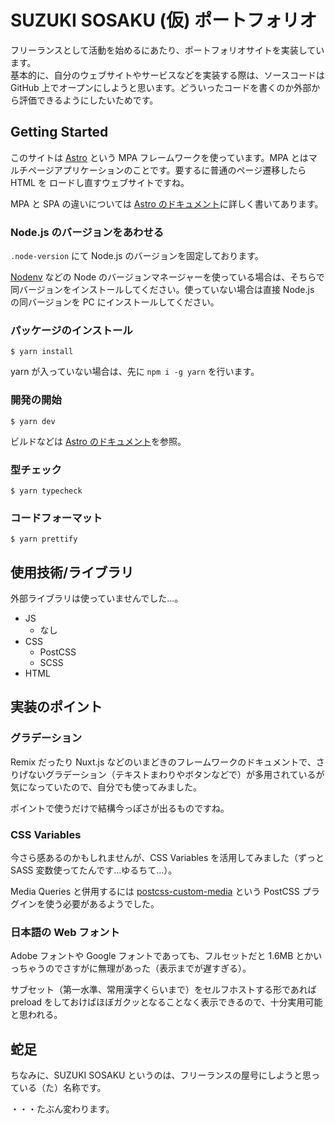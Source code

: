 # SUZUKI SOSAKU (仮) ポートフォリオ

フリーランスとして活動を始めるにあたり、ポートフォリオサイトを実装しています。  
基本的に、自分のウェブサイトやサービスなどを実装する際は、ソースコードは GitHub 上でオープンにしようと思います。どういったコードを書くのか外部から評価できるようにしたいためです。

## Getting Started

このサイトは [Astro](https://astro.build) という MPA フレームワークを使っています。MPA とはマルチページアプリケーションのことです。要するに普通のページ遷移したら HTML を
ロードし直すウェブサイトですね。

MPA と SPA の違いについては [Astro のドキュメント](https://docs.astro.build/ja/concepts/mpa-vs-spa/)に詳しく書いてあります。

### Node.js のバージョンをあわせる

`.node-version` にて Node.js のバージョンを固定しております。

[Nodenv](https://github.com/nodenv/nodenv) などの Node のバージョンマネージャーを使っている場合は、そちらで同バージョンをインストールしてください。使っていない場合は直接 Node.js の同バージョンを PC にインストールしてください。

### パッケージのインストール

```
$ yarn install
```

yarn が入っていない場合は、先に `npm i -g yarn` を行います。

### 開発の開始

```
$ yarn dev
```

ビルドなどは [Astro のドキュメント](https://docs.astro.build/en/getting-started/)を参照。

### 型チェック

```
$ yarn typecheck
```

### コードフォーマット

```
$ yarn prettify
```

## 使用技術/ライブラリ

外部ライブラリは使っていませんでした…。

- JS
  - なし
- CSS
  - PostCSS
  - SCSS
- HTML

## 実装のポイント

### グラデーション

Remix だったり Nuxt.js などのいまどきのフレームワークのドキュメントで、さりげないグラデーション（テキストまわりやボタンなどで）が多用されているが気になっていたので、自分でも使ってみました。

ポイントで使うだけで結構今っぽさが出るものですね。

### CSS Variables

今さら感あるのかもしれませんが、CSS Variables を活用してみました（ずっと SASS 変数使ってたんです…ゆるちて…）。

Media Queries と併用するには [postcss-custom-media](https://github.com/csstools/postcss-custom-media) という PostCSS プラグインを使う必要があるようでした。

### 日本語の Web フォント

Adobe フォントや Google フォントであっても、フルセットだと 1.6MB とかいっちゃうのでさすがに無理があった（表示までが遅すぎる）。

サブセット（第一水準、常用漢字くらいまで）をセルフホストする形であれば preload をしておけばほぼガクッとなることなく表示できるので、十分実用可能と思われる。

## 蛇足

ちなみに、SUZUKI SOSAKU というのは、フリーランスの屋号にしようと思っている（た）名称です。

・・・たぶん変わります。
